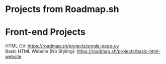 # Projects from Roadmap.sh

# Front-end Projects 
HTML CV: https://roadmap.sh/projects/single-page-cv  
Basic HTML Website (No Styling): https://roadmap.sh/projects/basic-html-website  
